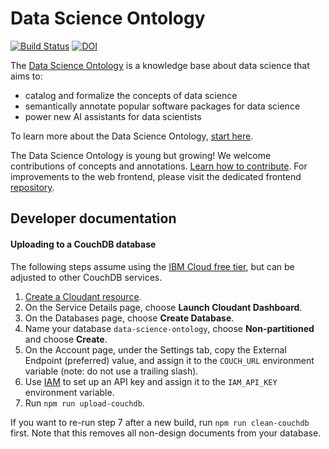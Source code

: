 # Data Science Ontology

[![Build Status](https://github.com/IBM/datascienceontology/workflows/Build%2C%20validate%2C%20and%20publish%20if%20on%20master/badge.svg)](https://github.com/IBM/datascienceontology/actions?query=workflow%3A%22Build%2C+validate%2C+and+publish+if+on+master%22) [![DOI](https://zenodo.org/badge/DOI/10.5281/zenodo.1401676.svg)](https://doi.org/10.5281/zenodo.1401676)

The [Data Science Ontology](https://www.datascienceontology.org/) is a knowledge
base about data science that aims to:

- catalog and formalize the concepts of data science
- semantically annotate popular software packages for data science
- power new AI assistants for data scientists

To learn more about the Data Science Ontology,
[start here](https://www.datascienceontology.org/help).

The Data Science Ontology is young but growing! We welcome contributions of 
concepts and annotations.
[Learn how to contribute](https://www.datascienceontology.org/help/contribute).
For improvements to the web frontend, please visit the dedicated frontend
[repository](https://github.com/IBM/datascienceontology-frontend).

## Developer documentation

#### Uploading to a CouchDB database

The following steps assume using the [IBM Cloud free tier], but can be adjusted
to other CouchDB services.

1. [Create a Cloudant resource](https://cloud.ibm.com/catalog/services/cloudant).
2. On the Service Details page, choose **Launch Cloudant Dashboard**.
3. On the Databases page, choose **Create Database**.
4. Name your database `data-science-ontology`, choose **Non-partitioned** and
   choose **Create**.
5. On the Account page, under the Settings tab, copy the External Endpoint
   (preferred) value, and assign it to the `COUCH_URL` environment variable
   (note: do not use a trailing slash).
6. Use [IAM](https://cloud.ibm.com/docs/iam) to set up an API key and assign it
   to the `IAM_API_KEY` environment variable.
7. Run `npm run upload-couchdb`.

If you want to re-run step 7 after a new build, run `npm run clean-couchdb`
first. Note that this removes all non-design documents from your database.

[IBM Cloud free tier]: https://www.ibm.com/cloud/free/
